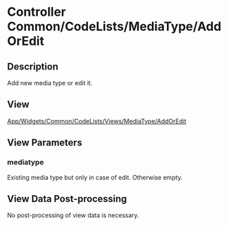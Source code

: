 # Controller Common/CodeLists/MediaType/AddOrEdit

## Description

Add new media type or edit it.

## View

[App/Widgets/Common/CodeLists/Views/MediaType/AddOrEdit](../../Views/MediaType/AddOrEdit.md)

## View Parameters

### mediatype
Existing media type but only in case of edit. Otherwise empty.

## View Data Post-processing

No post-processing of view data is necessary.

